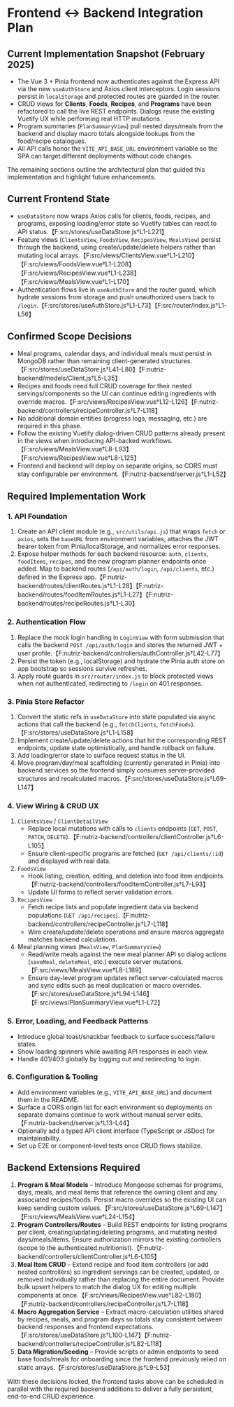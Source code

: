 # Frontend ↔ Backend Integration Plan

## Current Implementation Snapshot (February 2025)

- The Vue 3 + Pinia frontend now authenticates against the Express API via the new `useAuthStore` and Axios client interceptors. Login sessions persist in `localStorage` and protected routes are guarded in the router.
- CRUD views for **Clients**, **Foods**, **Recipes**, and **Programs** have been refactored to call the live REST endpoints. Dialogs reuse the existing Vuetify UX while performing real HTTP mutations.
- Program summaries (`PlanSummaryView`) pull nested days/meals from the backend and display macro totals alongside lookups from the food/recipe catalogues.
- All API calls honor the `VITE_API_BASE_URL` environment variable so the SPA can target different deployments without code changes.

The remaining sections outline the architectural plan that guided this implementation and highlight future enhancements.

## Current Frontend State
- `useDataStore` now wraps Axios calls for clients, foods, recipes, and programs, exposing loading/error state so Vuetify tables can react to API status.【F:src/stores/useDataStore.js†L1-L221】
- Feature views (`ClientsView`, `FoodsView`, `RecipesView`, `MealsView`) persist through the backend, using create/update/delete helpers rather than mutating local arrays.【F:src/views/ClientsView.vue†L1-L210】【F:src/views/FoodsView.vue†L1-L208】【F:src/views/RecipesView.vue†L1-L238】【F:src/views/MealsView.vue†L1-L170】
- Authentication flows live in `useAuthStore` and the router guard, which hydrate sessions from storage and push unauthorized users back to `/login`.【F:src/stores/useAuthStore.js†L1-L73】【F:src/router/index.js†L1-L56】

## Confirmed Scope Decisions

- Meal programs, calendar days, and individual meals must persist in MongoDB rather than remaining client-generated structures.【F:src/stores/useDataStore.js†L41-L80】【F:nutriz-backend/models/Client.js†L5-L35】
- Recipes and foods need full CRUD coverage for their nested servings/components so the UI can continue editing ingredients with override macros.【F:src/views/RecipesView.vue†L12-L126】【F:nutriz-backend/controllers/recipeController.js†L7-L118】
- No additional domain entities (progress logs, messaging, etc.) are required in this phase.
- Follow the existing Vuetify dialog-driven CRUD patterns already present in the views when introducing API-backed workflows.【F:src/views/MealsView.vue†L8-L93】【F:src/views/RecipesView.vue†L8-L125】
- Frontend and backend will deploy on separate origins, so CORS must stay configurable per environment.【F:nutriz-backend/server.js†L1-L52】

## Required Implementation Work

### 1. API Foundation
1. Create an API client module (e.g., `src/utils/api.js`) that wraps `fetch` or `axios`, sets the `baseURL` from environment variables, attaches the JWT bearer token from Pinia/localStorage, and normalizes error responses.
2. Expose helper methods for each backend resource: `auth`, `clients`, `foodItems`, `recipes`, and the new program planner endpoints once added. Map to backend routes (`/api/auth/login`, `/api/clients`, etc.) defined in the Express app.【F:nutriz-backend/routes/clientRoutes.js†L1-L28】【F:nutriz-backend/routes/foodItemRoutes.js†L1-L27】【F:nutriz-backend/routes/recipeRoutes.js†L1-L30】

### 2. Authentication Flow
1. Replace the mock login handling in `LoginView` with form submission that calls the backend `POST /api/auth/login` and stores the returned JWT + user profile.【F:nutriz-backend/controllers/authController.js†L42-L77】
2. Persist the token (e.g., localStorage) and hydrate the Pinia auth store on app bootstrap so sessions survive refreshes.
3. Apply route guards in `src/router/index.js` to block protected views when not authenticated, redirecting to `/login` on 401 responses.

### 3. Pinia Store Refactor
1. Convert the static refs in `useDataStore` into state populated via async actions that call the backend (e.g., `fetchClients`, `fetchFoods`).【F:src/stores/useDataStore.js†L1-L158】
2. Implement create/update/delete actions that hit the corresponding REST endpoints, update state optimistically, and handle rollback on failure.
3. Add loading/error state to surface request status in the UI.
4. Move program/day/meal scaffolding (currently generated in Pinia) into backend services so the frontend simply consumes server-provided structures and recalculated macros.【F:src/stores/useDataStore.js†L69-L147】

### 4. View Wiring & CRUD UX
1. `ClientsView` / `ClientDetailView`
   - Replace local mutations with calls to `clients` endpoints (`GET`, `POST`, `PATCH`, `DELETE`).【F:nutriz-backend/controllers/clientController.js†L6-L105】
   - Ensure client-specific programs are fetched (`GET /api/clients/:id`) and displayed with real data.
2. `FoodsView`
   - Hook listing, creation, editing, and deletion into food item endpoints.【F:nutriz-backend/controllers/foodItemController.js†L7-L93】
   - Update UI forms to reflect server validation errors.
3. `RecipesView`
   - Fetch recipe lists and populate ingredient data via backend populations (`GET /api/recipes`).【F:nutriz-backend/controllers/recipeController.js†L7-L118】
   - Wire create/update/delete operations and ensure macros aggregate matches backend calculations.
4. Meal planning views (`MealsView`, `PlanSummaryView`)
   - Read/write meals against the new meal planner API so dialog actions (`saveMeal`, `deleteMeal`, etc.) execute server mutations.【F:src/views/MealsView.vue†L8-L189】
   - Ensure day-level program updates reflect server-calculated macros and sync edits such as meal duplication or macro overrides.【F:src/stores/useDataStore.js†L94-L146】【F:src/views/PlanSummaryView.vue†L1-L72】

### 5. Error, Loading, and Feedback Patterns
- Introduce global toast/snackbar feedback to surface success/failure states.
- Show loading spinners while awaiting API responses in each view.
- Handle 401/403 globally by logging out and redirecting to login.

### 6. Configuration & Tooling
- Add environment variables (e.g., `VITE_API_BASE_URL`) and document them in the README.
- Surface a CORS origin list for each environment so deployments on separate domains continue to work without manual server edits.【F:nutriz-backend/server.js†L13-L44】
- Optionally add a typed API client interface (TypeScript or JSDoc) for maintainability.
- Set up E2E or component-level tests once CRUD flows stabilize.

## Backend Extensions Required

1. **Program & Meal Models** – Introduce Mongoose schemas for programs, days, meals, and meal items that reference the owning client and any associated recipes/foods. Persist macro overrides so the existing UI can keep sending custom values.【F:src/stores/useDataStore.js†L69-L147】【F:src/views/MealsView.vue†L24-L154】
2. **Program Controllers/Routes** – Build REST endpoints for listing programs per client, creating/updating/deleting programs, and mutating nested days/meals/items. Ensure authorization mirrors the existing controllers (scope to the authenticated nutritionist).【F:nutriz-backend/controllers/clientController.js†L6-L105】
3. **Meal Item CRUD** – Extend recipe and food item controllers (or add nested controllers) so ingredient servings can be created, updated, or removed individually rather than replacing the entire document. Provide bulk upsert helpers to match the dialog UX for editing multiple components at once.【F:src/views/RecipesView.vue†L82-L180】【F:nutriz-backend/controllers/recipeController.js†L7-L118】
4. **Macro Aggregation Service** – Extract macro-calculation utilities shared by recipes, meals, and program days so totals stay consistent between backend responses and frontend expectations.【F:src/stores/useDataStore.js†L100-L147】【F:nutriz-backend/controllers/recipeController.js†L82-L118】
5. **Data Migration/Seeding** – Provide scripts or admin endpoints to seed base foods/meals for onboarding since the frontend previously relied on static arrays.【F:src/stores/useDataStore.js†L9-L53】

With these decisions locked, the frontend tasks above can be scheduled in parallel with the required backend additions to deliver a fully persistent, end-to-end CRUD experience.
